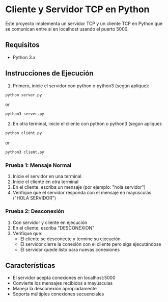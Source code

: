 # Cliente y Servidor TCP en Python

Este proyecto implementa un servidor TCP y un cliente TCP en Python que se comunican entre sí en localhost usando el puerto 5000.

## Requisitos

- Python 3.x

## Instrucciones de Ejecución

1. Primero, inicie el servidor con python o python3 (según aplique):
```bash
python server.py
```
or

```bash
python3 server.py
```


2. En otra terminal, inicie el cliente con python o python3 (según aplique):
```bash
python client.py
```
or

```bash
python3 client.py
```

### Prueba 1: Mensaje Normal
1. Inicie el servidor en una terminal
2. Inicie el cliente en otra terminal
3. En el cliente, escriba un mensaje (por ejemplo: "hola servidor")
4. Verifique que el servidor responda con el mensaje en mayúsculas ("HOLA SERVIDOR")

### Prueba 2: Desconexión
1. Con servidor y cliente en ejecución
2. En el cliente, escriba "DESCONEXION"
3. Verifique que:
   - El cliente se desconecte y termine su ejecución
   - El servidor cierre la conexión con el cliente pero siga ejecutándose
   - El servidor quede listo para nuevas conexiones

## Características

- El servidor acepta conexiones en localhost:5000
- Convierte los mensajes recibidos a mayúsculas
- Maneja la desconexión apropiadamente
- Soporta múltiples conexiones secuenciales
